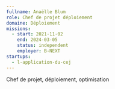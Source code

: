 ```yaml
---
fullname: Anaëlle Blum
role: Chef de projet déploiement
domaine: Déploiement
missions:
  - start: 2021-11-02
    end: 2024-03-05
    status: independent
    employer: B-NEXT
startups:
  - l-application-du-cej
---
```

Chef de projet, déploiement, optimisation
